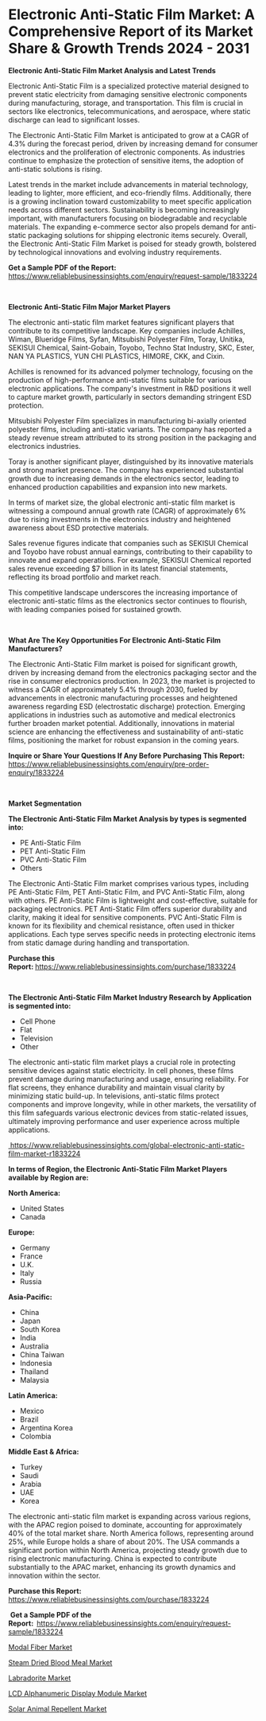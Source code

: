 <p><h1>Electronic Anti-Static Film Market: A Comprehensive Report of its Market Share & Growth Trends 2024 - 2031</h1></p><p><strong>Electronic Anti-Static Film Market Analysis and Latest Trends</strong></p>
<p><p>Electronic Anti-Static Film is a specialized protective material designed to prevent static electricity from damaging sensitive electronic components during manufacturing, storage, and transportation. This film is crucial in sectors like electronics, telecommunications, and aerospace, where static discharge can lead to significant losses. </p><p>The Electronic Anti-Static Film Market is anticipated to grow at a CAGR of 4.3% during the forecast period, driven by increasing demand for consumer electronics and the proliferation of electronic components. As industries continue to emphasize the protection of sensitive items, the adoption of anti-static solutions is rising. </p><p>Latest trends in the market include advancements in material technology, leading to lighter, more efficient, and eco-friendly films. Additionally, there is a growing inclination toward customizability to meet specific application needs across different sectors. Sustainability is becoming increasingly important, with manufacturers focusing on biodegradable and recyclable materials. The expanding e-commerce sector also propels demand for anti-static packaging solutions for shipping electronic items securely. Overall, the Electronic Anti-Static Film Market is poised for steady growth, bolstered by technological innovations and evolving industry requirements.</p></p>
<p><strong>Get a Sample PDF of the Report:&nbsp;</strong> <a href="https://www.reliablebusinessinsights.com/enquiry/request-sample/1833224?utm_campaign=97&utm_medium=2&utm_source=Github&utm_content=ia&utm_term=17102024&utm_id=electronic-anti-static-film">https://www.reliablebusinessinsights.com/enquiry/request-sample/1833224</a></p>
<p>&nbsp;</p>
<p><strong>Electronic Anti-Static Film Major Market Players</strong></p>
<p><p>The electronic anti-static film market features significant players that contribute to its competitive landscape. Key companies include Achilles, Wiman, Blueridge Films, Syfan, Mitsubishi Polyester Film, Toray, Unitika, SEKISUI Chemical, Saint-Gobain, Toyobo, Techno Stat Industry, SKC, Ester, NAN YA PLASTICS, YUN CHI PLASTICS, HIMORE, CKK, and Cixin.</p><p>Achilles is renowned for its advanced polymer technology, focusing on the production of high-performance anti-static films suitable for various electronic applications. The company's investment in R&D positions it well to capture market growth, particularly in sectors demanding stringent ESD protection.</p><p>Mitsubishi Polyester Film specializes in manufacturing bi-axially oriented polyester films, including anti-static variants. The company has reported a steady revenue stream attributed to its strong position in the packaging and electronics industries.</p><p>Toray is another significant player, distinguished by its innovative materials and strong market presence. The company has experienced substantial growth due to increasing demands in the electronics sector, leading to enhanced production capabilities and expansion into new markets.</p><p>In terms of market size, the global electronic anti-static film market is witnessing a compound annual growth rate (CAGR) of approximately 6% due to rising investments in the electronics industry and heightened awareness about ESD protective materials. </p><p>Sales revenue figures indicate that companies such as SEKISUI Chemical and Toyobo have robust annual earnings, contributing to their capability to innovate and expand operations. For example, SEKISUI Chemical reported sales revenue exceeding $7 billion in its latest financial statements, reflecting its broad portfolio and market reach.</p><p>This competitive landscape underscores the increasing importance of electronic anti-static films as the electronics sector continues to flourish, with leading companies poised for sustained growth.</p></p>
<p>&nbsp;</p>
<p><strong>What Are The Key Opportunities For Electronic Anti-Static Film Manufacturers?</strong></p>
<p><p>The Electronic Anti-Static Film market is poised for significant growth, driven by increasing demand from the electronics packaging sector and the rise in consumer electronics production. In 2023, the market is projected to witness a CAGR of approximately 5.4% through 2030, fueled by advancements in electronic manufacturing processes and heightened awareness regarding ESD (electrostatic discharge) protection. Emerging applications in industries such as automotive and medical electronics further broaden market potential. Additionally, innovations in material science are enhancing the effectiveness and sustainability of anti-static films, positioning the market for robust expansion in the coming years.</p></p>
<p><strong>Inquire or Share Your Questions If Any Before Purchasing This Report:</strong> <a href="https://www.reliablebusinessinsights.com/enquiry/pre-order-enquiry/1833224?utm_campaign=97&utm_medium=2&utm_source=Github&utm_content=ia&utm_term=17102024&utm_id=electronic-anti-static-film">https://www.reliablebusinessinsights.com/enquiry/pre-order-enquiry/1833224</a></p>
<p>&nbsp;</p>
<p><strong>Market Segmentation</strong></p>
<p><strong>The Electronic Anti-Static Film Market Analysis by types is segmented into:</strong></p>
<p><ul><li>PE Anti-Static Film</li><li>PET Anti-Static Film</li><li>PVC Anti-Static Film</li><li>Others</li></ul></p>
<p><p>The Electronic Anti-Static Film market comprises various types, including PE Anti-Static Film, PET Anti-Static Film, and PVC Anti-Static Film, along with others. PE Anti-Static Film is lightweight and cost-effective, suitable for packaging electronics. PET Anti-Static Film offers superior durability and clarity, making it ideal for sensitive components. PVC Anti-Static Film is known for its flexibility and chemical resistance, often used in thicker applications. Each type serves specific needs in protecting electronic items from static damage during handling and transportation.</p></p>
<p><strong>Purchase this Report:&nbsp;</strong><a href="https://www.reliablebusinessinsights.com/purchase/1833224?utm_campaign=97&utm_medium=2&utm_source=Github&utm_content=ia&utm_term=17102024&utm_id=electronic-anti-static-film">https://www.reliablebusinessinsights.com/purchase/1833224</a></p>
<p>&nbsp;</p>
<p><strong>The Electronic Anti-Static Film Market Industry Research by Application is segmented into:</strong></p>
<p><ul><li>Cell Phone</li><li>Flat</li><li>Television</li><li>Other</li></ul></p>
<p><p>The electronic anti-static film market plays a crucial role in protecting sensitive devices against static electricity. In cell phones, these films prevent damage during manufacturing and usage, ensuring reliability. For flat screens, they enhance durability and maintain visual clarity by minimizing static build-up. In televisions, anti-static films protect components and improve longevity, while in other markets, the versatility of this film safeguards various electronic devices from static-related issues, ultimately improving performance and user experience across multiple applications.</p></p>
<p><a href="https://www.reliablebusinessinsights.com/global-electronic-anti-static-film-market-r1833224?utm_campaign=97&utm_medium=2&utm_source=Github&utm_content=ia&utm_term=17102024&utm_id=electronic-anti-static-film">&nbsp;https://www.reliablebusinessinsights.com/global-electronic-anti-static-film-market-r1833224</a></p>
<p><strong>In terms of Region, the Electronic Anti-Static Film Market Players available by Region are:</strong></p>
<p>
    <p> <strong> North America: </strong>
        <ul>
            <li>United States</li>
            <li>Canada</li>
        </ul>
        </p> 
    <p> <strong> Europe: </strong>
        <ul>
            <li>Germany</li>
            <li>France</li>
            <li>U.K.</li>
            <li>Italy</li>
            <li>Russia</li>
        </ul>
        </p> 
    <p> <strong> Asia-Pacific: </strong>
        <ul>
            <li>China</li>
            <li>Japan</li>
            <li>South Korea</li>
            <li>India</li>
            <li>Australia</li>
            <li>China Taiwan</li>
            <li>Indonesia</li>
            <li>Thailand</li>
            <li>Malaysia</li>
        </ul>
        </p> 
    <p> <strong> Latin America: </strong>
        <ul>
            <li>Mexico</li>
            <li>Brazil</li>
            <li>Argentina Korea</li>
            <li>Colombia</li>
        </ul>
        </p> 
    <p> <strong> Middle East & Africa: </strong>
        <ul>
            <li>Turkey</li>
            <li>Saudi</li>
            <li>Arabia</li>
            <li>UAE</li>
            <li>Korea</li>
        </ul>
    </p>
    </p>
<p><p>The electronic anti-static film market is expanding across various regions, with the APAC region poised to dominate, accounting for approximately 40% of the total market share. North America follows, representing around 25%, while Europe holds a share of about 20%. The USA commands a significant portion within North America, projecting steady growth due to rising electronic manufacturing. China is expected to contribute substantially to the APAC market, enhancing its growth dynamics and innovation within the sector.</p></p>
<p><strong>Purchase this Report: </strong><a href="https://www.reliablebusinessinsights.com/purchase/1833224?utm_campaign=97&utm_medium=2&utm_source=Github&utm_content=ia&utm_term=17102024&utm_id=electronic-anti-static-film">https://www.reliablebusinessinsights.com/purchase/1833224</a></p>
<p>&nbsp;<strong>Get a Sample PDF of the Report:&nbsp;&nbsp;</strong><a href="https://www.reliablebusinessinsights.com/enquiry/request-sample/1833224?utm_campaign=97&utm_medium=2&utm_source=Github&utm_content=ia&utm_term=17102024&utm_id=electronic-anti-static-film">https://www.reliablebusinessinsights.com/enquiry/request-sample/1833224</a></p>
<p><strong></strong></p>
<p><p><a href="https://www.linkedin.com/pulse/modal-fiber-market-essentials-key-players-demand-drivers-roi-mghve?utm_campaign=97&utm_medium=2&utm_source=Github&utm_content=ia&utm_term=17102024&utm_id=electronic-anti-static-film">Modal Fiber Market</a></p><p><a href="https://github.com/alespiliffe/Market-Research-Report-List-1/blob/main/steam-dried-blood-meal-market.md?utm_campaign=97&utm_medium=2&utm_source=Github&utm_content=ia&utm_term=17102024&utm_id=electronic-anti-static-film">Steam Dried Blood Meal Market</a></p><p><a href="https://www.linkedin.com/pulse/labradorite-market-research-report-2024-2031-researchoid-kwcae?utm_campaign=97&utm_medium=2&utm_source=Github&utm_content=ia&utm_term=17102024&utm_id=electronic-anti-static-film">Labradorite Market</a></p><p><a href="https://github.com/darcy8m10dupre/Market-Research-Report-List-1/blob/main/lcd-alphanumeric-display-module-market.md?utm_campaign=97&utm_medium=2&utm_source=Github&utm_content=ia&utm_term=17102024&utm_id=electronic-anti-static-film">LCD Alphanumeric Display Module Market</a></p><p><a href="https://issuu.com/reportprime-2/docs/solar-animal-repellent-market-size-_1229e839c01408?utm_campaign=97&utm_medium=2&utm_source=Github&utm_content=ia&utm_term=17102024&utm_id=electronic-anti-static-film">Solar Animal Repellent Market</a></p></p>